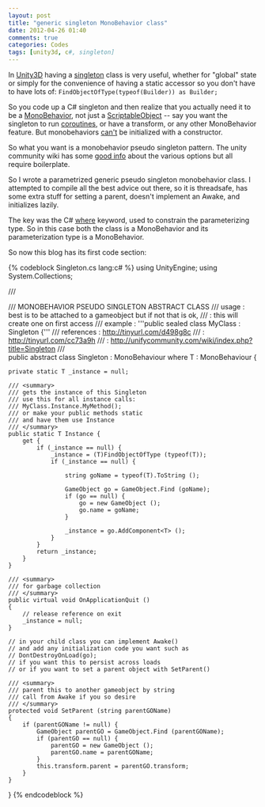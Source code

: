 ```yaml
---
layout: post
title: "generic singleton MonoBehavior class"
date: 2012-04-26 01:40
comments: true
categories: Codes 
tags: [unity3d, c#, singleton]
---
```


In [Unity3D](http://www.unity3d.com) having a [singleton](http://en.wikipedia.org/wiki/Singleton_pattern) class is very useful, whether for "global" state or simply for the convenience of having a static accessor so you don't have to have lots of: <code>FindObjectOfType(typeof(Builder)) as Builder;</code>

So you code up a C# singleton and then realize that you actually need it to be a [MonoBehavior](http://unity3d.com/support/documentation/ScriptReference/MonoBehaviour.html), not just a [ScriptableObject](http://unity3d.com/support/documentation/ScriptReference/ScriptableObject.html) -- say you want the singleton to run [coroutines](http://unity3d.com/support/documentation/ScriptReference/index.Coroutines_26_Yield.html), or have a transform, or any other MonoBehavior feature.  But monobehaviors [can't](http://unity3d.com/support/documentation/ScriptReference/MonoBehaviour.Awake.html) be initialized with a constructor. 

So what you want is a monobehavior pseudo singleton pattern.  The unity community wiki has some [good info](http://unifycommunity.com/wiki/index.php?title=Singleton)
 about the various options but all require boilerplate. 

So I wrote a parametrized generic pseudo singleton monobehavior class.  I attempted to compile all the best advice out there, so it is threadsafe, has some extra stuff for setting a parent, doesn't implement an Awake, and initializes lazily.

<!--more--> 

The key was the C# [where](http://msdn.microsoft.com/en-us/library/d5x73970.aspx) keyword, used to constrain the parameterizing type. So in this case both the class is a MonoBehavior and its parameterization type is a MonoBehavior.

So now this blog has its first code section: 

{% codeblock Singleton.cs lang:c# %}
using UnityEngine;
using System.Collections;

/// <summary>
/// MONOBEHAVIOR PSEUDO SINGLETON ABSTRACT CLASS
/// usage	: best is to be attached to a gameobject but if not that is ok,
/// 		: this will create one on first access
/// example	: '''public sealed class MyClass : Singleton<MyClass> {'''
/// references	: http://tinyurl.com/d498g8c
/// 		: http://tinyurl.com/cc73a9h
/// 		: http://unifycommunity.com/wiki/index.php?title=Singleton
/// </summary>
public abstract class Singleton<T> : MonoBehaviour where T : MonoBehaviour
{

	private static T _instance = null;
			
	/// <summary>
	/// gets the instance of this Singleton
	/// use this for all instance calls:
	/// MyClass.Instance.MyMethod();
	/// or make your public methods static
	/// and have them use Instance
	/// </summary>
	public static T Instance {
		get {
			if (_instance == null) {
				_instance = (T)FindObjectOfType (typeof(T));
				if (_instance == null) {
					
					string goName = typeof(T).ToString ();			
					
					GameObject go = GameObject.Find (goName);
					if (go == null) {
						go = new GameObject ();
						go.name = goName;
					}
					
					_instance = go.AddComponent<T> ();					
				}
			}
			return _instance;
		}
	}
	
	/// <summary>
	/// for garbage collection
	/// </summary>
	public virtual void OnApplicationQuit ()
	{
		// release reference on exit
		_instance = null;
	}
	
	// in your child class you can implement Awake()
	// and add any initialization code you want such as
	// DontDestroyOnLoad(go);
	// if you want this to persist across loads
	// or if you want to set a parent object with SetParent()
	
	/// <summary>
	/// parent this to another gameobject by string
	/// call from Awake if you so desire
	/// </summary>
	protected void SetParent (string parentGOName)
	{
		if (parentGOName != null) {
			GameObject parentGO = GameObject.Find (parentGOName);
			if (parentGO == null) {
				parentGO = new GameObject ();
				parentGO.name = parentGOName;
			}
			this.transform.parent = parentGO.transform;
		}
	}
}
{% endcodeblock %}
